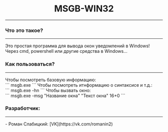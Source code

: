 <h1 align="center">MSGB-WIN32</h1>
<hr>
<h3>Что это такое?</h3>
<hr>
Это простая программа для вывода окон уведомлений в Windows! Через cmd, powershell или другие средства в Windows...
<h3>Как пользоваться?</h3>
<hr>
Чтобы посмотреть базовую информацию:<br>
```
msgb.exe
```
Чтобы посмотреть итнформацию о синтаксисе и т.д.:<br>
```
msgb.exe -hn
```
Чтобы вызвать окно:<br>
```
msgb.exe -msg "Название окна" "Текст окна" 16+0
```
<h3>Разработчик:</h3>
<hr>
 - Роман Слабицкий: [VK](https://vk.com/romanin2)